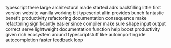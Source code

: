 typescript there large architectural made started adrs backfilling little first version website vanilla working bit typescript allin provides bunch fantastic benefit productivity refactoring documentation consequence make refactoring significantly easier since compiler make sure shape input output correct serve lightweight documentation function help boost productivity given rich ecosystem around typescriptstuff like autoimporting ide autocompletion faster feedback loop